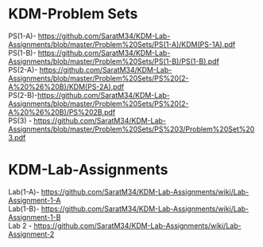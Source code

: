 # KDM-Problem Sets

PS(1-A)- https://github.com/SaratM34/KDM-Lab-Assignments/blob/master/Problem%20Sets/PS(1-A)/KDM(PS-1A).pdf <br />
PS(1-B)- https://github.com/SaratM34/KDM-Lab-Assignments/blob/master/Problem%20Sets/PS(1-B)/PS(1-B).pdf <br />
PS(2-A)- https://github.com/SaratM34/KDM-Lab-Assignments/blob/master/Problem%20Sets/PS%20(2-A%20%26%20B)/KDM(PS-2A).pdf <br />
PS(2-B)-https://github.com/SaratM34/KDM-Lab-Assignments/blob/master/Problem%20Sets/PS%20(2-A%20%26%20B)/PS%202B.pdf <br />
PS(3) - https://github.com/SaratM34/KDM-Lab-Assignments/blob/master/Problem%20Sets/PS%203/Problem%20Set%203.pdf <br />

# KDM-Lab-Assignments

Lab(1-A)- https://github.com/SaratM34/KDM-Lab-Assignments/wiki/Lab-Assignment-1-A <br />
Lab(1-B)- https://github.com/SaratM34/KDM-Lab-Assignments/wiki/Lab-Assignment-1-B <br />
Lab 2 - https://github.com/SaratM34/KDM-Lab-Assignments/wiki/Lab-Assignment-2
